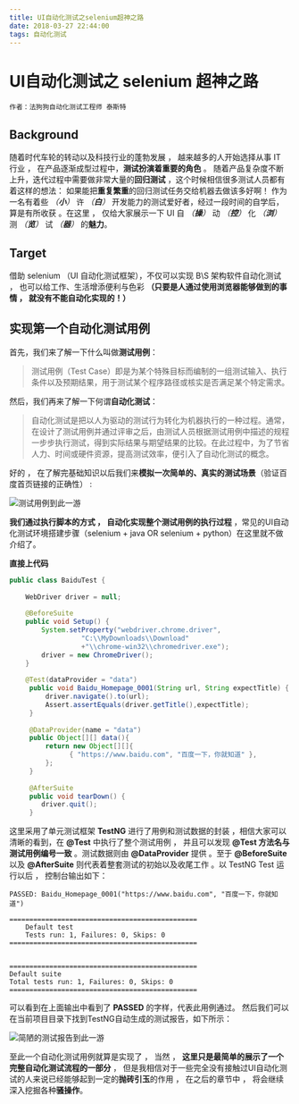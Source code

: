 ```yaml
---
title: UI自动化测试之selenium超神之路
date: 2018-03-27 22:44:00
tags: 自动化测试
---
```

UI自动化测试之 selenium 超神之路
=========================


`作者：法狗狗自动化测试工程师 泰斯特`

## Background

随着时代车轮的转动以及科技行业的蓬勃发展 ， 越来越多的人开始选择从事 IT 行业 ， 在产品逐渐成型过程中，**测试扮演着重要的角色** 。 随着产品复杂度不断上升，迭代过程中需要做非常大量的**回归测试** ，这个时候相信很多测试人员都有着这样的想法： 如果能把**重复繁重**的回归测试任务交给机器去做该多好啊！ 作为一名有着些 _（**小**）_ 许 _（**白**）_ 开发能力的测试爱好者，经过一段时间的自学后，算是有所收获 。在这里 ， 仅给大家展示一下 UI 自 _（**操**）_ 动  _（**控**）_ 化 _（**浏**）_ 测 _（**览**）_ 试 _（**器**）_ 的**魅力**。

## Target

借助 selenium （UI 自动化测试框架），不仅可以实现 B\S 架构软件自动化测试 ， 也可以给工作、生活增添便利与色彩 **（只要是人通过使用浏览器能够做到的事情 ， 就没有不能自动化实现的！）**

##  实现第一个自动化测试用例

首先，我们来了解一下什么叫做**测试用例**：

>  测试用例（Test Case）即是为某个特殊目标而编制的一组测试输入、执行条件以及预期结果，用于测试某个程序路径或核实是否满足某个特定需求。 

然后，我们再来了解一下何谓**自动化测试**：

> 自动化测试是把以人为驱动的测试行为转化为机器执行的一种过程。通常，在设计了测试用例并通过评审之后，由测试人员根据测试用例中描述的规程一步步执行测试，得到实际结果与期望结果的比较。在此过程中，为了节省人力、时间或硬件资源，提高测试效率，便引入了自动化测试的概念。

好的 ， 在了解完基础知识以后我们来**模拟一次简单的、真实的测试场景**（验证百度首页链接的正确性） : 

![测试用例到此一游](https://fgg-admin.oss-cn-shanghai.aliyuncs.com/20180327144959402.png)

**我们通过执行脚本的方式 ， 自动化实现整个测试用例的执行过程** ，常见的UI自动化测试环境搭建步骤（selenium + java OR selenium + python）在这里就不做介绍了。

**直接上代码**

```java
public class BaiduTest {
	
	WebDriver driver = null;
	
	@BeforeSuite
	public void Setup() {
		System.setProperty("webdriver.chrome.driver",
				  "C:\\MyDownloads\\Download"
				  +"\\chrome-win32\\chromedriver.exe");
		driver = new ChromeDriver();
	}
	
	@Test(dataProvider = "data")
	 public void Baidu_Homepage_0001(String url, String expectTitle) {
		 driver.navigate().to(url);
		 Assert.assertEquals(driver.getTitle(),expectTitle);
	 }
	  
	 @DataProvider(name = "data")
	 public Object[][] data(){
		 return new Object[][]{
	           { "https://www.baidu.com", "百度一下，你就知道" },
		 };
	 }
	 
	 @AfterSuite
	 public void tearDown() {
		driver.quit();
	 }
```
这里采用了单元测试框架 **TestNG** 进行了用例和测试数据的封装 ，相信大家可以清晰的看到，在 **@Test** 中执行了整个测试用例 ， 并且可以发现 **@Test 方法名与测试用例编号一致** 。测试数据则由 **@DataProvider** 提供 。至于 **@BeforeSuite** 以及 **@AfterSuite** 则代表着整套测试的初始以及收尾工作 。以 TestNG Test 运行以后 ， 控制台输出如下：


```
PASSED: Baidu_Homepage_0001("https://www.baidu.com", "百度一下，你就知道")

===============================================
    Default test
    Tests run: 1, Failures: 0, Skips: 0
===============================================


===============================================
Default suite
Total tests run: 1, Failures: 0, Skips: 0
===============================================
```

可以看到在上面输出中看到了 **PASSED** 的字样，代表此用例通过。
然后我们可以在当前项目目录下找到TestNG自动生成的测试报告，如下所示：



![简陋的测试报告到此一游](https://fgg-admin.oss-cn-shanghai.aliyuncs.com/20180327150447178.png)


至此一个自动化测试用例就算是实现了 ， 当然 ， **这里只是最简单的展示了一个完整自动化测试流程的一部分** ， 但是我相信对于一些完全没有接触过UI自动化测试的人来说已经能够起到一定的**抛砖引玉**的作用 ， 在之后的章节中 ， 将会继续深入挖掘各种**骚操作**。

	
	

    

    

	



